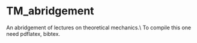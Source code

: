 # TM_abridgement
An abridgement of lectures on theoretical mechanics.\\
To compile this one need pdflatex, bibtex.
